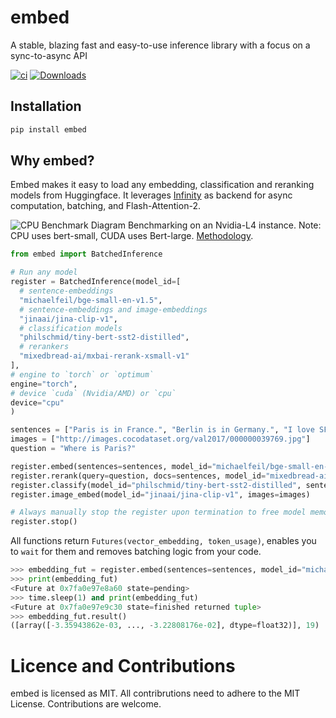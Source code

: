 # embed
A stable, blazing fast and easy-to-use inference library with a focus on a sync-to-async API

[![ci][ci-shield]][ci-url]
[![Downloads][pepa-shield]][pepa-url]

## Installation
```bash
pip install embed
```

## Why embed?

Embed makes it easy to load any embedding, classification and reranking models from Huggingface. 
It leverages [Infinity](https://github.com/michaelfeil/infinity) as backend for async computation, batching, and Flash-Attention-2.

![CPU Benchmark Diagram](docs/l4_cpu.png)
Benchmarking on an Nvidia-L4 instance. Note: CPU uses bert-small, CUDA uses Bert-large. [Methodology](https://michaelfeil.eu/infinity/0.0.51/benchmarking/).

```python
from embed import BatchedInference

# Run any model
register = BatchedInference(model_id=[
  # sentence-embeddings
  "michaelfeil/bge-small-en-v1.5",
  # sentence-embeddings and image-embeddings
  "jinaai/jina-clip-v1",
  # classification models
  "philschmid/tiny-bert-sst2-distilled",
  # rerankers
  "mixedbread-ai/mxbai-rerank-xsmall-v1"
],
# engine to `torch` or `optimum`
engine="torch",
# device `cuda` (Nvidia/AMD) or `cpu`
device="cpu"
)

sentences = ["Paris is in France.", "Berlin is in Germany.", "I love SF"]
images = ["http://images.cocodataset.org/val2017/000000039769.jpg"]
question = "Where is Paris?"

register.embed(sentences=sentences, model_id="michaelfeil/bge-small-en-v1.5")
register.rerank(query=question, docs=sentences, model_id="mixedbread-ai/mxbai-rerank-xsmall-v1")
register.classify(model_id="philschmid/tiny-bert-sst2-distilled", sentences=sentences)
register.image_embed(model_id="jinaai/jina-clip-v1", images=images)

# Always manually stop the register upon termination to free model memory.
register.stop()
```

All functions return `Futures(vector_embedding, token_usage)`, enables you to `wait` for them and removes batching logic from your code.

```python
>>> embedding_fut = register.embed(sentences=sentences, model_id="michaelfeil/bge-small-en-v1.5")
>>> print(embedding_fut)
<Future at 0x7fa0e97e8a60 state=pending>
>>> time.sleep(1) and print(embedding_fut)
<Future at 0x7fa0e97e9c30 state=finished returned tuple>
>>> embedding_fut.result()
([array([-3.35943862e-03, ..., -3.22808176e-02], dtype=float32)], 19)
```

# Licence and Contributions
embed is licensed as MIT. All contribrutions need to adhere to the MIT License. Contributions are welcome.


<!-- MARKDOWN LINKS & IMAGES -->
<!-- https://www.markdownguide.org/basic-syntax/#reference-style-links -->
[contributors-shield]: https://img.shields.io/github/contributors/michaelfeil/embed.svg?style=for-the-badge
[contributors-url]: https://github.com/michaelfeil/embed/graphs/contributors
[forks-shield]: https://img.shields.io/github/forks/michaelfeil/embed.svg?style=for-the-badge
[forks-url]: https://github.com/michaelfeil/embed/network/members
[stars-shield]: https://img.shields.io/github/stars/michaelfeil/embed.svg?style=for-the-badge
[stars-url]: https://github.com/michaelfeil/embed/stargazers
[issues-shield]: https://img.shields.io/github/issues/michaelfeil/embed.svg?style=for-the-badge
[issues-url]: https://github.com/michaelfeil/embed/issues
[license-shield]: https://img.shields.io/github/license/michaelfeil/embed.svg?style=for-the-badge
[license-url]: https://github.com/michaelfeil/embed/blob/master/LICENSE.txt
[pepa-shield]: https://static.pepy.tech/badge/embed
[pepa-url]: https://www.pepy.tech/projects/embed
[ci-shield]: https://github.com/michaelfeil/infinity/actions/workflows/ci.yaml/badge.svg
[ci-url]: https://github.com/michaelfeil/infinity/actions
